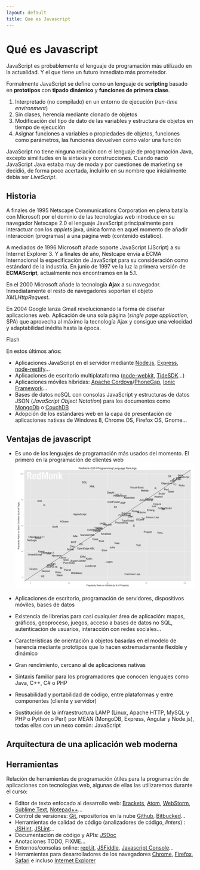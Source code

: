 ```yaml
---
layout: default
title: Qué es Javascript
---
```


# Qué es Javascript
JavaScript es probablemente el lenguaje de programación más utilizado en la actualidad. Y el que tiene un futuro inmediato más prometedor.

Formalmente JavaScript se define como un lenguaje de **scripting** basado en **prototipos** con **tipado dinámico** y **funciones de primera clase**.  
  1. Interpretado (no compilado) en un entorno de ejecución (_run-time environment_)  
  2. Sin clases, herencia mediante clonado de objetos  
  3. Modificación del tipo de dato de las variables y estructura de objetos en tiempo de ejecución  
  4. Asignar funciones a variables o propiedades de objetos, funciones como parámetros, las funciones devuelven como valor una función

JavaScript no tiene ninguna relación con el lenguaje de programación Java, excepto similitudes en la sintaxis y construcciones. Cuando nació JavaScript Java estaba muy de moda y por cuestiones de marketing se decidió, de forma poco acertada, incluirlo en su nombre que inicialmente debía ser _LiveScript_.

## Historia
A finales de 1995 Netscape Communications Corporation en plena batalla con Microsoft por el dominio de las tecnologías web introduce en su navegador Netscape 2.0 el lenguaje JavaScript principalmente para interactuar con los _applets_ java, única forma en aquel momento de añadir interacción (programas) a una página web (contenido estático).

A mediados de 1996 Microsoft añade soporte JavaScript (JScript) a su Internet Explorer 3. Y a finales de año, Nestcape envia a ECMA Internacional la especificación de JavaScript para su consideración como estándard de la industria. En junio de 1997 ve la luz la primera versión de **ECMAScript**, actualmente nos encontramos en la 5.1.

En el 2000 Microsoft añade la tecnología **Ajax** a su navegador. Inmediatamente el resto de navegadores soportan el objeto _XMLHttpRequest_. 

En 2004 Google lanza Gmail revolucionando la forma de diseñar aplicaciones web. Aplicación de una sola página (_single page application_, SPA) que aprovecha al máximo la tecnología Ajax y consigue una velocidad y adaptabilidad inédita hasta la época.

Flash

En estos últimos años:  

  + Aplicaciones JavaScript en el servidor mediante [Node.js](http://nodejs.org/), [Express](http://expressjs.com/), [node-restify](http://mcavage.me/node-restify/)...  
  + Aplicaciones de escritorio multiplataforma ([node-webkit](https://github.com/rogerwang/node-webkit), [TideSDK](http://www.tidesdk.org/)...)  
  + Aplicaciones móviles híbridas: [Apache Cordova](http://cordova.apache.org/)/[PhoneGap](http://phonegap.com/), [Ionic Framework](http://ionicframework.com/)...  
  + Bases de datos noSQL con consolas JavaScript y estructuras de datos JSON (_JavaScript Object Notation_) para los documentos como [MongoDb](http://www.mongodb.org/) o [CouchDB](http://couchdb.apache.org/)  
  + Adopción de los estándares web en la capa de presentación de aplicaciones nativas de Windows 8, Chrome OS, Firefox OS, Gnome...


## Ventajas de javascript
  + Es uno de los lenguajes de programación más usados del momento. El primero en la programación de clientes web  
  ![Uso lenguajes programación](./images/lang-rank-614-wm1.png)
  
  + Aplicaciones de escritorio, programación de servidores, dispositivos móviles, bases de datos
  
  + Existencia de librerías para casi cualquier área de aplicación: mapas, gráficos, geoproceso, juegos, acceso a bases de datos no SQL, autenticación de usuarios, interacción con redes sociales...
  
  + Características de orientación a objetos basadas en el modelo de herencia mediante prototipos que lo hacen extremadamente flexible y dinámico
  
  + Gran rendimiento, cercano al de aplicaciones nativas
  
  + Sintaxis familiar para los programadores que conocen lenguajes como Java, C++, C# o PHP
  
  + Reusabilidad y portabilidad de código, entre plataformas y entre componentes (cliente y servidor)
  
  + Sustitución de la infraestructura LAMP (Linux, Apache HTTP, MySQL y PHP o Python o Perl) por MEAN (MongoDB, Express, Angular y Node.js), todas ellas con un nexo común: JavaScript
  

## Arquitectura de una aplicación web moderna

## Herramientas
Relación de herramientas de programación útiles para la programación de aplicaciones con tecnologías web, algunas de ellas las utilizaremos durante el curso:

  + Editor de texto enfocado al desarrollo web: [Brackets](http://brackets.io/), [Atom](https://atom.io/), [WebStorm](https://www.jetbrains.com/webstorm/), [Sublime Text](http://www.sublimetext.com/), [Notepad++](http://notepad-plus-plus.org/)...  
  + Control de versiones: [Git](http://git-scm.com/), repositorios en la nube [Github](https://github.com/), [Bitbucked](https://bitbucket.org/)...  
  + Herramientas de calidad de código (analizadores de código, _linters_) : [JSHint](http://www.jshint.com/), [JSLint](http://www.jslint.com/)...  
  + Documentación de código y APIs: [JSDoc](http://usejsdoc.org/)  
  + Anotaciones TODO, FIXME...  
  + Entornos/consolas online: [repl.it](http://repl.it/), [JSFiddle](http://jsfiddle.net/), [Javascript Console](http://jsconsole.com/)...  
  + Herramientas para desarrolladores de los navegadores [Chrome](https://developer.chrome.com/devtools/index), [Firefox](https://developer.mozilla.org/en-US/docs/Tools), [Safari](https://developer.apple.com/safari/tools/) e incluso [Internet Explorer](http://msdn.microsoft.com/es-es/library/ie/bg182326.aspx)  
  
  
  
  